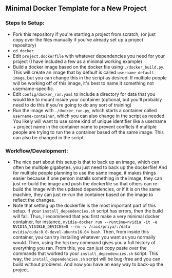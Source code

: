 ## Minimal Docker Template for a New Project

### Steps to Setup:
* Fork this repository if you're starting a project from scratch, (or just copy over the files manually if you've already set up a project repository)
* ```cd docker```
* Edit ```project.dockerfile``` with whatever dependencies you need for your project (I have included a few as a minimal working example)
* Build a docker image based on the docker file using ```./docker_build.py```. This will create an image that by default is called ```username-default-image```, but you can change this in the script as desired. If multiple people will be working off of this image, it's best to name it something not username-specific.
* Edit ```config/docker_run.yaml``` to include a directory for data that you would like to mount inside your container (optional, but you'll probably need to do this if you're going to do any sort of training)
* Run the image with ```./docker_run.py```, which starts a container called ```username-container```, which you can also change in the script as needed. You likely will want to use some kind of unique identifier like a username + project name in the container name to prevent conflicts if multiple people are trying to run the a container based off the same image. This can also be changed in the script.

### Workflow/Development:
* The nice part about this setup is that to back up an image, which can often be multiple gigabytes, you just need to back up the dockerfile! And for multiple people planning to use the same image, it makes things easier because if one person installs something in the image, they can just re-build the image and push the dockerfile so that others can re-build the image with the updated dependencies, or if it is on the same machine, they can just re-run the container based on the image to reflect the changes.
* Note that setting up the dockerfile is the most important part of this setup. If your ```install_dependencies.sh``` script has errors, then the build will fail. Thus, I recommend that you first make a very minimal docker container, for instance, ```nvidia-docker run --runtime=nvidia -it -e NVIDIA_VISIBLE_DEVICES=0 --rm -v /raid/priya/:/data nvidia/cuda:8.0-devel-ubuntu16.04 bash```. Then, from inside this container, you can try installing whatever you want as you normally would. Then, using the ```history``` command gives you a full history of everything you ran. From this, you can just copy paste over the commands that worked to your ```install_dependencies.sh``` script. This way, the ```install_dependencies.sh``` script will be bug-free and you can build without problems. And now you have an easy way to back-up the project. 
